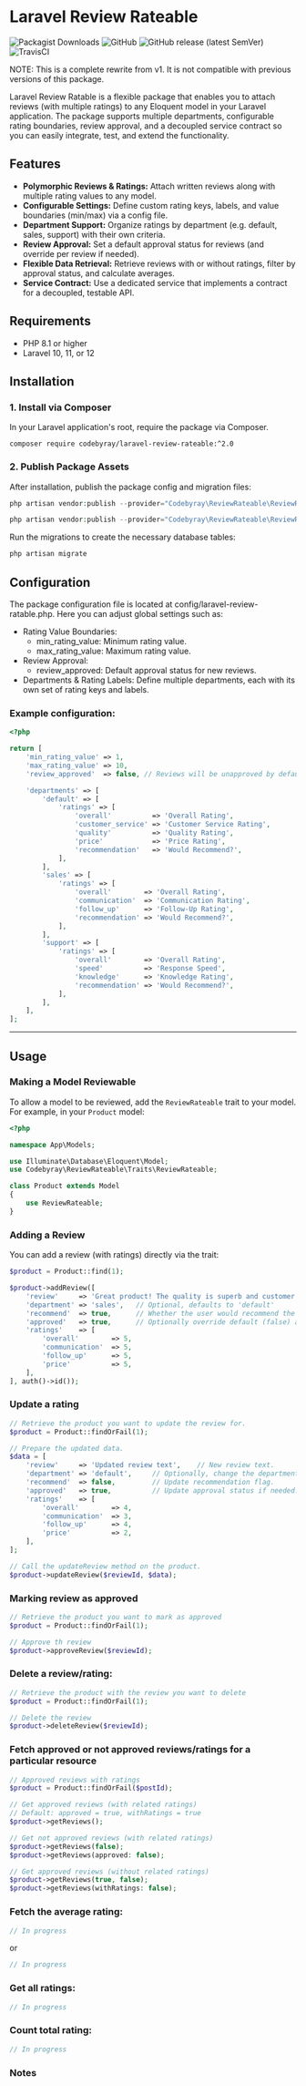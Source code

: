 # Laravel Review Rateable
<img alt="Packagist Downloads" src="https://img.shields.io/packagist/dt/codebyray/laravel-review-rateable"> <img alt="GitHub" src="https://img.shields.io/github/license/codebyray/laravel-review-rateable"> <img alt="GitHub release (latest SemVer)" src="https://img.shields.io/github/v/release/codebyray/laravel-review-rateable"> <img alt="TravisCI" src="https://api.travis-ci.com/codebyray/laravel-review-rateable.svg?branch=master">

NOTE: This is a complete rewrite from v1. It is not compatible with previous versions of this package.


Laravel Review Ratable is a flexible package that enables you to attach reviews (with multiple ratings) to any Eloquent model in your Laravel application. The package supports multiple departments, configurable rating boundaries, review approval, and a decoupled service contract so you can easily integrate, test, and extend the functionality.

## Features

- **Polymorphic Reviews & Ratings:** Attach written reviews along with multiple rating values to any model.
- **Configurable Settings:** Define custom rating keys, labels, and value boundaries (min/max) via a config file.
- **Department Support:** Organize ratings by department (e.g. default, sales, support) with their own criteria.
- **Review Approval:** Set a default approval status for reviews (and override per review if needed).
- **Flexible Data Retrieval:** Retrieve reviews with or without ratings, filter by approval status, and calculate averages.
- **Service Contract:** Use a dedicated service that implements a contract for a decoupled, testable API.

## Requirements

- PHP 8.1 or higher
- Laravel 10, 11, or 12

## Installation

### 1. Install via Composer

In your Laravel application's root, require the package via Composer.

```
composer require codebyray/laravel-review-rateable:^2.0
```

### 2. Publish Package Assets
After installation, publish the package config and migration files:

```php
php artisan vendor:publish --provider="Codebyray\ReviewRateable\ReviewRateableServiceProvider" --tag=config
```
```php
php artisan vendor:publish --provider="Codebyray\ReviewRateable\ReviewRateableServiceProvider" --tag=migrations
```
Run the migrations to create the necessary database tables:
```php
php artisan migrate
```

## Configuration

The package configuration file is located at config/laravel-review-ratable.php. Here you can adjust global settings such as:

- Rating Value Boundaries:
    - min_rating_value: Minimum rating value.
    - max_rating_value: Maximum rating value.
- Review Approval:
    - review_approved: Default approval status for new reviews.
- Departments & Rating Labels: Define multiple departments, each with its own set of rating keys and labels.

### Example configuration:
```php
<?php

return [
    'min_rating_value' => 1,
    'max_rating_value' => 10,
    'review_approved'  => false, // Reviews will be unapproved by default

    'departments' => [
        'default' => [
            'ratings' => [
                'overall'          => 'Overall Rating',
                'customer_service' => 'Customer Service Rating',
                'quality'          => 'Quality Rating',
                'price'            => 'Price Rating',
                'recommendation'   => 'Would Recommend?',
            ],
        ],
        'sales' => [
            'ratings' => [
                'overall'        => 'Overall Rating',
                'communication'  => 'Communication Rating',
                'follow_up'      => 'Follow-Up Rating',
                'recommendation' => 'Would Recommend?',
            ],
        ],
        'support' => [
            'ratings' => [
                'overall'        => 'Overall Rating',
                'speed'          => 'Response Speed',
                'knowledge'      => 'Knowledge Rating',
                'recommendation' => 'Would Recommend?',
            ],
        ],
    ],
];
```

-----

## Usage
### Making a Model Reviewable
To allow a model to be reviewed, add the ``ReviewRateable`` trait to your model. For example, in your ``Product`` model:
```php
<?php

namespace App\Models;

use Illuminate\Database\Eloquent\Model;
use Codebyray\ReviewRateable\Traits\ReviewRateable;

class Product extends Model
{
    use ReviewRateable;
}
```
### Adding a Review
You can add a review (with ratings) directly via the trait:
```php
$product = Product::find(1);

$product->addReview([
    'review'     => 'Great product! The quality is superb and customer service was excellent.',
    'department' => 'sales',   // Optional, defaults to 'default'
    'recommend'  => true,      // Whether the user would recommend the product being reviewed
    'approved'   => true,      // Optionally override default (false) approval by providing 'approved'
    'ratings'    => [
        'overall'        => 5,
        'communication'  => 5,
        'follow_up'      => 5,
        'price'          => 5,
    ],
], auth()->id());
```

### Update a rating
```php
// Retrieve the product you want to update the review for.
$product = Product::findOrFail(1);

// Prepare the updated data.
$data = [
    'review'     => 'Updated review text',    // New review text.
    'department' => 'default',     // Optionally, change the department.
    'recommend'  => false,         // Update recommendation flag.
    'approved'   => true,          // Update approval status if needed.
    'ratings'    => [
        'overall'        => 4,
        'communication'  => 3,
        'follow_up'      => 4,
        'price'          => 2,
    ],
];

// Call the updateReview method on the product.
$product->updateReview($reviewId, $data);
```
### Marking review as approved
```php
// Retrieve the product you want to mark as approved
$product = Product::findOrFail(1);

// Approve th review
$product->approveReview($reviewId);
```
### Delete a review/rating:
```php
// Retrieve the product with the review you want to delete
$product = Product::findOrFail(1);

// Delete the review
$product->deleteReview($reviewId);
```

### Fetch approved or not approved reviews/ratings for a particular resource
```php
// Approved reviews with ratings
$product = Product::findOrFail($postId);

// Get approved reviews (with related ratings)
// Default: approved = true, withRatings = true
$product->getReviews();

// Get not approved reviews (with related ratings)
$product->getReviews(false);
$product->getReviews(approved: false);

// Get approved reviews (without related ratings)
$product->getReviews(true, false);
$product->getReviews(withRatings: false);
```
### Fetch the average rating:
````php
// In progress
````

or

````php
// In progress
````

### Get all ratings:
```php
// In progress
```

### Count total rating:
````php
// In progress
````

### Notes

